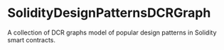 # SolidityDesignPatternsDCRGraph
A collection of DCR graphs model of popular design patterns in Solidity smart contracts.

